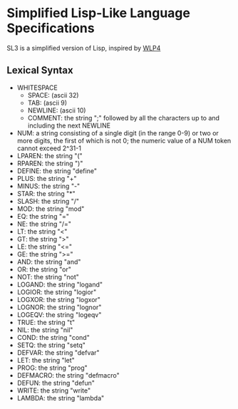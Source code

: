 # Simplified Lisp-Like Language Specifications
SL3 is a simplified version of Lisp, inspired by [WLP4](https://www.student.cs.uwaterloo.ca/~cs241/wlp4/WLP4.html)

## Lexical Syntax
* WHITESPACE
    * SPACE: (ascii 32)
    * TAB: (ascii 9)
    * NEWLINE: (ascii 10)
    * COMMENT: the string ";" followed by all the characters up to and including the next NEWLINE
* NUM: a string consisting of a single digit (in the range 0-9) or two or more digits, the first of which is not 0; the numeric value of a NUM token cannot exceed 2^31-1
* LPAREN: the string "("
* RPAREN: the string ")"
* DEFINE: the string "define"
* PLUS: the string "+"
* MINUS: the string "-"
* STAR: the string "*"
* SLASH: the string "/"
* MOD: the string "mod"
* EQ: the string "="
* NE: the string "/="
* LT: the string "<"
* GT: the string ">"
* LE: the string "<="
* GE: the string ">="
* AND: the string "and"
* OR: the string "or"
* NOT: the string "not"
* LOGAND: the string "logand"
* LOGIOR: the string "logior"
* LOGXOR: the string "logxor"
* LOGNOR: the string "lognor"
* LOGEQV: the string "logeqv"
* TRUE: the string "t"
* NIL: the string "nil"
* COND: the string "cond"
* SETQ: the string "setq"
* DEFVAR: the string "defvar"
* LET: the string "let"
* PROG: the string "prog"
* DEFMACRO: the string "defmacro"
* DEFUN: the string "defun"
* WRITE: the string "write"
* LAMBDA: the string "lambda"
